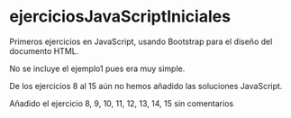 # ejerciciosJavaScriptIniciales

Primeros ejercicios en JavaScript, usando Bootstrap para el diseño del documento HTML.

No se incluye el ejemplo1 pues era muy simple.

De los ejercicios 8 al 15 aún no hemos añadido las soluciones JavaScript.

Añadido el ejercicio 8, 9, 10, 11, 12, 13, 14, 15 sin comentarios
